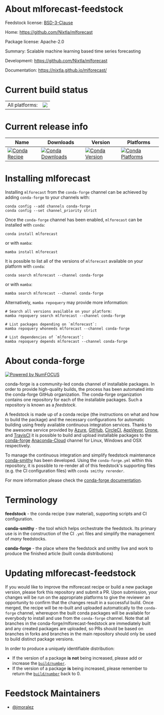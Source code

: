 About mlforecast-feedstock
==========================

Feedstock license: [BSD-3-Clause](https://github.com/conda-forge/mlforecast-feedstock/blob/main/LICENSE.txt)

Home: https://github.com/Nixtla/mlforecast

Package license: Apache-2.0

Summary: Scalable machine learning based time series forecasting

Development: https://github.com/Nixtla/mlforecast

Documentation: https://nixtla.github.io/mlforecast/

Current build status
====================


<table><tr><td>All platforms:</td>
    <td>
      <a href="https://dev.azure.com/conda-forge/feedstock-builds/_build/latest?definitionId=12678&branchName=main">
        <img src="https://dev.azure.com/conda-forge/feedstock-builds/_apis/build/status/mlforecast-feedstock?branchName=main">
      </a>
    </td>
  </tr>
</table>

Current release info
====================

| Name | Downloads | Version | Platforms |
| --- | --- | --- | --- |
| [![Conda Recipe](https://img.shields.io/badge/recipe-mlforecast-green.svg)](https://anaconda.org/conda-forge/mlforecast) | [![Conda Downloads](https://img.shields.io/conda/dn/conda-forge/mlforecast.svg)](https://anaconda.org/conda-forge/mlforecast) | [![Conda Version](https://img.shields.io/conda/vn/conda-forge/mlforecast.svg)](https://anaconda.org/conda-forge/mlforecast) | [![Conda Platforms](https://img.shields.io/conda/pn/conda-forge/mlforecast.svg)](https://anaconda.org/conda-forge/mlforecast) |

Installing mlforecast
=====================

Installing `mlforecast` from the `conda-forge` channel can be achieved by adding `conda-forge` to your channels with:

```
conda config --add channels conda-forge
conda config --set channel_priority strict
```

Once the `conda-forge` channel has been enabled, `mlforecast` can be installed with `conda`:

```
conda install mlforecast
```

or with `mamba`:

```
mamba install mlforecast
```

It is possible to list all of the versions of `mlforecast` available on your platform with `conda`:

```
conda search mlforecast --channel conda-forge
```

or with `mamba`:

```
mamba search mlforecast --channel conda-forge
```

Alternatively, `mamba repoquery` may provide more information:

```
# Search all versions available on your platform:
mamba repoquery search mlforecast --channel conda-forge

# List packages depending on `mlforecast`:
mamba repoquery whoneeds mlforecast --channel conda-forge

# List dependencies of `mlforecast`:
mamba repoquery depends mlforecast --channel conda-forge
```


About conda-forge
=================

[![Powered by
NumFOCUS](https://img.shields.io/badge/powered%20by-NumFOCUS-orange.svg?style=flat&colorA=E1523D&colorB=007D8A)](https://numfocus.org)

conda-forge is a community-led conda channel of installable packages.
In order to provide high-quality builds, the process has been automated into the
conda-forge GitHub organization. The conda-forge organization contains one repository
for each of the installable packages. Such a repository is known as a *feedstock*.

A feedstock is made up of a conda recipe (the instructions on what and how to build
the package) and the necessary configurations for automatic building using freely
available continuous integration services. Thanks to the awesome service provided by
[Azure](https://azure.microsoft.com/en-us/services/devops/), [GitHub](https://github.com/),
[CircleCI](https://circleci.com/), [AppVeyor](https://www.appveyor.com/),
[Drone](https://cloud.drone.io/welcome), and [TravisCI](https://travis-ci.com/)
it is possible to build and upload installable packages to the
[conda-forge](https://anaconda.org/conda-forge) [Anaconda-Cloud](https://anaconda.org/)
channel for Linux, Windows and OSX respectively.

To manage the continuous integration and simplify feedstock maintenance
[conda-smithy](https://github.com/conda-forge/conda-smithy) has been developed.
Using the ``conda-forge.yml`` within this repository, it is possible to re-render all of
this feedstock's supporting files (e.g. the CI configuration files) with ``conda smithy rerender``.

For more information please check the [conda-forge documentation](https://conda-forge.org/docs/).

Terminology
===========

**feedstock** - the conda recipe (raw material), supporting scripts and CI configuration.

**conda-smithy** - the tool which helps orchestrate the feedstock.
                   Its primary use is in the construction of the CI ``.yml`` files
                   and simplify the management of *many* feedstocks.

**conda-forge** - the place where the feedstock and smithy live and work to
                  produce the finished article (built conda distributions)


Updating mlforecast-feedstock
=============================

If you would like to improve the mlforecast recipe or build a new
package version, please fork this repository and submit a PR. Upon submission,
your changes will be run on the appropriate platforms to give the reviewer an
opportunity to confirm that the changes result in a successful build. Once
merged, the recipe will be re-built and uploaded automatically to the
`conda-forge` channel, whereupon the built conda packages will be available for
everybody to install and use from the `conda-forge` channel.
Note that all branches in the conda-forge/mlforecast-feedstock are
immediately built and any created packages are uploaded, so PRs should be based
on branches in forks and branches in the main repository should only be used to
build distinct package versions.

In order to produce a uniquely identifiable distribution:
 * If the version of a package **is not** being increased, please add or increase
   the [``build/number``](https://docs.conda.io/projects/conda-build/en/latest/resources/define-metadata.html#build-number-and-string).
 * If the version of a package **is** being increased, please remember to return
   the [``build/number``](https://docs.conda.io/projects/conda-build/en/latest/resources/define-metadata.html#build-number-and-string)
   back to 0.

Feedstock Maintainers
=====================

* [@jmoralez](https://github.com/jmoralez/)

